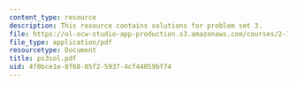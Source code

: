 ```yaml
---
content_type: resource
description: This resource contains solutions for problem set 3.
file: https://ol-ocw-studio-app-production.s3.amazonaws.com/courses/2-171-analysis-and-design-of-digital-control-systems-fall-2006/4f0bce1e8f6805f259374cf44059bf74_ps3sol.pdf
file_type: application/pdf
resourcetype: Document
title: ps3sol.pdf
uid: 4f0bce1e-8f68-05f2-5937-4cf44059bf74
---
```

